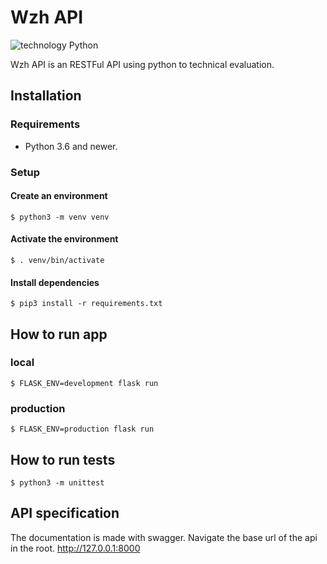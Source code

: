 # Wzh API

![technology Python](https://img.shields.io/badge/technology-python-blue.svg)

Wzh API is an RESTFul API using python to technical evaluation.

## Installation

### Requirements
- Python 3.6 and newer.

### Setup

#### Create an environment
```shell
$ python3 -m venv venv
```

#### Activate the environment
```shell
$ . venv/bin/activate
```

#### Install dependencies
```shell
$ pip3 install -r requirements.txt
```

## How to run app

### local
```shell
$ FLASK_ENV=development flask run
```
### production
```shell
$ FLASK_ENV=production flask run
```

## How to run tests
```shell
$ python3 -m unittest
```

## API specification
The documentation is made with swagger. 
Navigate the base url of the api in the root. http://127.0.0.1:8000
